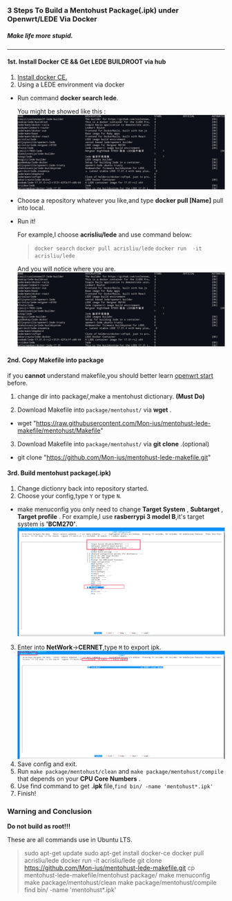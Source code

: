 ### 3 Steps To Build a Mentohust Package(.ipk) under Openwrt/LEDE Via Docker
##### Make life more stupid.
------
#### 1st. Install Docker CE && Get LEDE BUILDROOT via hub

1. [Install docker CE.]("https://docs.docker.com/install/")
2. Using a LEDE environment via docker 

- Run command __docker search lede__.

    You might be showed like this :
    ![image 1](https://raw.githubusercontent.com/Mon-ius/ImagePack/master/mentohust/search.png "docker search lede")

 - Choose a repository whatever you like,and type __docker pull [Name]__ pull into local.
 - Run it!

    For example,I choose __acrisliu/lede__ and  use command below:
    > `docker search`
    > `docker pull acrisliu/lede`
    > `docker run  -it acrisliu/lede`

    And you will notice where you are.
    ![image 1](https://raw.githubusercontent.com/Mon-ius/ImagePack/master/mentohust/search.png "docker run  -it acrisliu/lede")

#### 2nd. Copy Makefile into package
if you __cannot__ understand makefile,you should better learn [openwrt start]("https://wiki.openwrt.org/doc/start") before.

1. change dir into package/,make a mentohust dictionary. __(Must Do)__

2. Download Makefile into `package/mentohust/` via __wget__ .

- wget "https://raw.githubusercontent.com/Mon-ius/mentohust-lede-makefile/mentohust/Makefile"

3. Download Makefile into `package/mentohust/` via __git clone__ .(optional)

- git clone "https://github.com/Mon-ius/mentohust-lede-makefile.git"

#### 3rd. Build mentohust package(.ipk)

1. Change dictionry back into repository started.
2. Choose your config,type `Y` or type `N`.
- make menuconfig
    you only need to change __Target System__ , __Subtarget__ , __Target profile__ .
    For example,I use __rasberrypi 3 model B__,it's target system is __'BCM270'__.
    ![image 2](https://raw.githubusercontent.com/Mon-ius/ImagePack/master/mentohust/basic.png "make menuconfig")
3. Enter into __NetWork__->__CERNET__,type `M` to export ipk.
    ![image 3](https://raw.githubusercontent.com/Mon-ius/ImagePack/master/mentohust/mentohust.png "make menuconfig->network=>cernet")
5. Save config and exit.
6. Run `make package/mentohust/clean` and `make package/mentohust/compile` that depends on your __CPU Core Numbers__ . 
7. Use find command to get __.ipk__ file,`find bin/ -name 'mentohust*.ipk'`
8. Finish!

### Warning and Conclusion 
__Do not build as root!!!__

These are all commands use in Ubuntu LTS.
> sudo apt-get update
> sudo apt-get install docker-ce
> docker pull acrisliu/lede
> docker run -it acrisliu/lede
> git clone https://github.com/Mon-ius/mentohust-lede-makefile.git
> cp mentohust-lede-makefile/mentohust package/
> make menuconfig
> make package/mentohust/clean
> make package/mentohust/compile
> find bin/ -name 'mentohust*.ipk'
